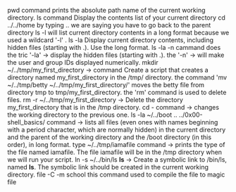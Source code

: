 pwd command prints the absolute path name of the current working directory.
ls command Display the contents list of your current directory
cd ../../home by typing .. we are saying you have to go back to the parent directory
ls -l will list current directory contents in a long format because we used a wildcard '-l' .
ls -la Display current directory contents, including hidden files (starting with .). Use the long format.
ls -la -n cammand does the tric '-la' -> display the hidden files (starting with .). the '-n' -> will make the user and group IDs displayed numerically.
mkdir ~/../tmp/my_first_directory -> command Create a script that creates a directory named my_first_directory in the /tmp/ directory.
the command 'mv ~/../tmp/betty ~/../tmp/my_first_directory/' moves the betty file from directory tmp to tmp/my_first_directory.
 the 'rm' command is used to delete files.
rm -r ~/../tmp/my_first_directory -> Delete the directory my_first_directory that is in the /tmp directory.
 cd - command ->  changes the working directory to the previous one. 
  ls -la ~/../boot .. ../0x00-shell_basics/ command -> lists all files (even ones with names beginning with a period character, which are normally hidden) in the current directory and the parent of the working directory and the /boot directory (in this order), in long format.
type ~/../tmp/iamafile command -> prints the type of the file named iamafile. The file iamafile will be in the /tmp directory when we will run your script.
 ln -s ~/../bin/ls __ls__ -> Create a symbolic link to /bin/ls, named __ls__. The symbolic link should be created in the current working directory.
file -C -m school this command used to compile the file to magic file
